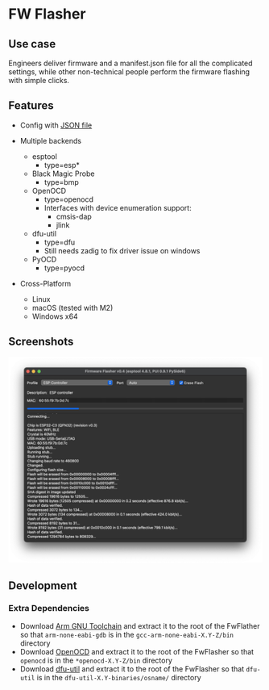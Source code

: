 # FW Flasher

## Use case
Engineers deliver firmware and a manifest.json file for all the complicated settings, while other non-technical people perform the firmware flashing with simple clicks.

## Features
* Config with [JSON file](https://github.com/buganini/Fw-Flasher/blob/main/manifest.json)

* Multiple backends
    * esptool
        * type=esp*
    * Black Magic Probe
        * type=bmp
    * OpenOCD
        * type=openocd
        * Interfaces with device enumeration support:
            * cmsis-dap
            * jlink
    * dfu-util
        * type=dfu
        * Still needs zadig to fix driver issue on windows
    * PyOCD
        * type=pyocd

* Cross-Platform
    * Linux
    * macOS (tested with M2)
    * Windows x64

## Screenshots
![Flashing](screenshots/flashing.png)

## Development

### Extra Dependencies
* Download [Arm GNU Toolchain](https://developer.arm.com/downloads/-/gnu-rm) and extract it to the root of the FwFlather so that `arm-none-eabi-gdb` is in the `gcc-arm-none-eabi-X.Y-Z/bin` directory
* Download [OpenOCD](https://github.com/xpack-dev-tools/openocd-xpack/releases) and extract it to the root of the FwFlasher so that `openocd` is in the `*openocd-X.Y-Z/bin` directory
* Download [dfu-util](https://dfu-util.sourceforge.net/releases/) and extract it to the root of the FwFlasher so that `dfu-util` is in the `dfu-util-X.Y-binaries/osname/` directory